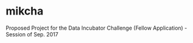 # mikcha
Proposed Project for the Data Incubator Challenge (Fellow Application) - Session of Sep. 2017
